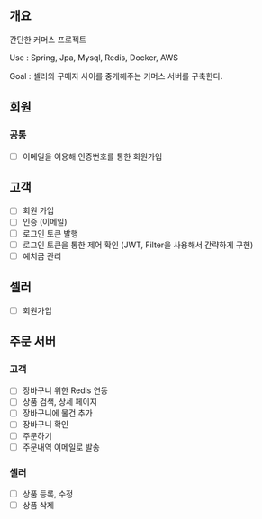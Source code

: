 ## 개요
간단한 커머스 프로젝트

Use : Spring, Jpa, Mysql, Redis, Docker, AWS

Goal : 셀러와 구매자 사이를 중개해주는 커머스 서버를 구축한다.


## 회원
### 공통
- [ ] 이메일을 이용해 인증번호를 통한 회원가입

## 고객
- [ ] 회원 가입
- [ ] 인증 (이메일)
- [ ] 로그인 토큰 발행
- [ ] 로그인 토큰을 통한 제어 확인 (JWT, Filter을 사용해서 간략하게 구현)
- [ ] 예치금 관리

## 셀러
  - [ ] 회원가입


## 주문 서버
### 고객
- [ ] 장바구니 위한 Redis 연동
- [ ] 상품 검색, 상세 페이지
- [ ] 장바구니에 물건 추가
- [ ] 장바구니 확인
- [ ] 주문하기
- [ ] 주문내역 이메일로 발송

### 셀러
- [ ] 상품 등록, 수정
- [ ] 상품 삭제
